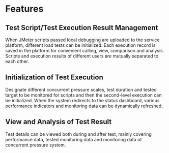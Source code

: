 # Features
## Test Script/Test Execution Result Management
When JMeter scripts passed local debugging are uploaded to the service platform, different load tests can be initialized. Each execution record is saved in the platform for convenient calling, view, comparison and analysis. Scripts and execution results of different users are mutually separated to each other.
## Initialization of Test Execution
Designate different concurrent pressure scales, test duration and tested target to be monitored for scripts and then the second-level execution can be initialized. When the system redirects to the status dashboard, various performance indicators and monitoring data can be dynamically refreshed.
## View and Analysis of Test Result
Test details can be viewed both during and after test, mainly covering performance data, tested monitoring data and monitoring data of concurrent pressure system.
